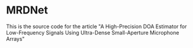 # MRDNet
This is the source code for the article "A High-Precision DOA Estimator for Low-Frequency Signals Using Ultra-Dense Small-Aperture Microphone Arrays"
